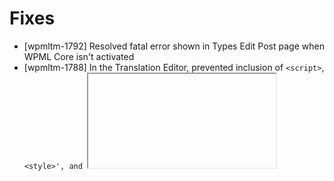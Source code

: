 # Fixes
* [wpmltm-1792] Resolved fatal error shown in Types Edit Post page when WPML Core isn't activated
* [wpmltm-1788] In the Translation Editor, prevented inclusion of `<script>`, `<style>', and `<iframe>` Tags, by forcing a multiline text field instead of a WYSYWIG field
* [wpmltm-1785] Fixed loss of paragraphs in the Translation Editor when copying WYSIWYG fields
* [wpmltm-1759] Fixed the page builder string not being translated when fetched via XML-RPC